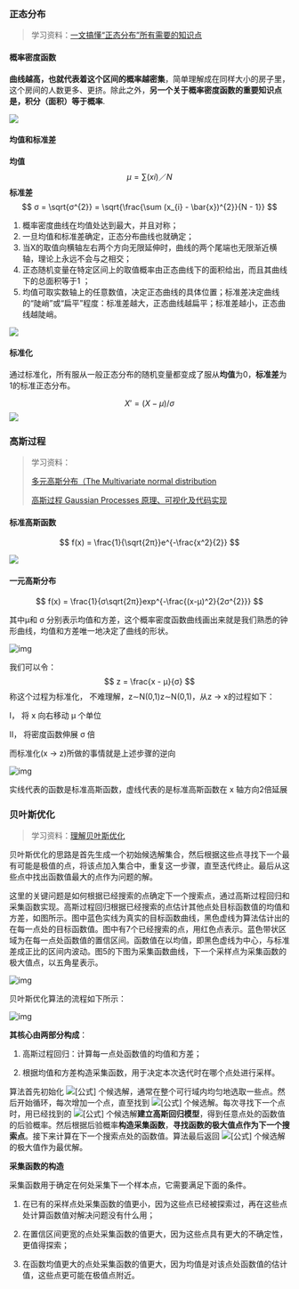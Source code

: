### 正态分布

> 学习资料：[一文搞懂“正态分布”所有需要的知识点](https://zhuanlan.zhihu.com/p/128809461)

#### 概率密度函数

**曲线越高，也就代表着这个区间的概率越密集**，简单理解成在同样大小的房子里，这个房间的人数更多、更挤。除此之外，**另一个关于概率密度函数的重要知识点是，积分（面积）等于概率**.

![](_images/probability-density-function.jpeg)

#### 均值和标准差

**均值**
$$
μ = ∑(xi)／N
$$
**标准差**
$$
σ = \sqrt{σ^{2}} = \sqrt{\frac{\sum (x_{i} - \bar{x})^{2}}{N - 1}}
$$


1. 概率密度曲线在均值处达到最大，并且对称；
2. 一旦均值和标准差确定，正态分布曲线也就确定；
3. 当X的取值向横轴左右两个方向无限延伸时，曲线的两个尾端也无限渐近横轴，理论上永远不会与之相交；
4. 正态随机变量在特定区间上的取值概率由正态曲线下的面积给出，而且其曲线下的总面积等于1 ；
5. 均值可取实数轴上的任意数值，决定正态曲线的具体位置；标准差决定曲线的“陡峭”或“扁平”程度：标准差越大，正态曲线越扁平；标准差越小，正态曲线越陡峭。

![](_images/gaussian-curve.png)

#### 标准化

通过标准化，所有服从一般正态分布的随机变量都变成了服从**均值**为0，**标准差**为1的标准正态分布。

$$
X' = (X - μ) / σ
$$
![](_images/standard-distribution.png)

### 高斯过程

> 学习资料：
>
> [多元高斯分布（The Multivariate normal distribution](https://www.cnblogs.com/bingjianing/p/9117330.html)
>
> [高斯过程 Gaussian Processes 原理、可视化及代码实现](https://zhuanlan.zhihu.com/p/75589452)

#### 标准高斯函数

$$
f(x) = \frac{1}{\sqrt{2π}}e^{-\frac{x^2}{2}}
$$

![](_images/standard-normal-distribution.png)

#### 一元高斯分布

$$
f(x) = \frac{1}{σ\sqrt{2π}}exp^{-\frac{(x-μ)^2}{2σ^{2}}}
$$

其中μ和 σ 分别表示均值和方差，这个概率密度函数曲线画出来就是我们熟悉的钟形曲线，均值和方差唯一地决定了曲线的形状。

![img](_images/monistic-normal-distribution.png)

我们可以令：
$$
z = \frac{x - μ}{σ}
$$
称这个过程为标准化， 不难理解，z∼N(0,1)z∼N(0,1)，从z -> x的过程如下：

Ⅰ， 将 x 向右移动 μ 个单位

Ⅱ， 将密度函数伸展 σ 倍

而标准化(x -> z)所做的事情就是上述步骤的逆向

![img](_images/monistic-normal-distribution2.png)

实线代表的函数是标准高斯函数，虚线代表的是标准高斯函数在 x 轴方向2倍延展

### 贝叶斯优化

> 学习资料：[理解贝叶斯优化](https://zhuanlan.zhihu.com/p/146633409)

贝叶斯优化的思路是首先生成一个初始候选解集合，然后根据这些点寻找下一个最有可能是极值的点，将该点加入集合中，重复这一步骤，直至迭代终止。最后从这些点中找出函数值最大的点作为问题的解。

这里的关键问题是如何根据已经搜索的点确定下一个搜索点，通过高斯过程回归和采集函数实现。高斯过程回归根据已经搜索的点估计其他点处目标函数值的均值和方差，如图所示。图中蓝色实线为真实的目标函数曲线，黑色虚线为算法估计出的在每一点处的目标函数值。图中有7个已经搜索的点，用红色点表示。蓝色带状区域为在每一点处函数值的置信区间。函数值在以均值，即黑色虚线为中心，与标准差成正比的区间内波动。图5的下图为采集函数曲线，下一个采样点为采集函数的极大值点，以五角星表示。

![img](_images/gaussian-process.png)

贝叶斯优化算法的流程如下所示：

![img](_images/gaussian-process-steps.png)

**其核心由两部分构成**：

1. 高斯过程回归：计算每一点处函数值的均值和方差；

2. 根据均值和方差构造采集函数，用于决定本次迭代时在哪个点处进行采样。

算法首先初始化 ![[公式]](https://www.zhihu.com/equation?tex=n_%7B0%7D) 个候选解，通常在整个可行域内均匀地选取一些点。然后开始循环，每次增加一个点，直至找到 ![[公式]](https://www.zhihu.com/equation?tex=N) 个候选解。每次寻找下一个点时，用已经找到的 ![[公式]](https://www.zhihu.com/equation?tex=n) 个候选解**建立高斯回归模型**，得到任意点处的函数值的后验概率。然后根据后验概率**构造采集函数**，**寻找函数的极大值点作为下一个搜索点**。接下来计算在下一个搜索点处的函数值。算法最后返回 ![[公式]](https://www.zhihu.com/equation?tex=N) 个候选解的极大值作为最优解。

**采集函数的构造**

采集函数用于确定在何处采集下一个样本点，它需要满足下面的条件。

1. 在已有的采样点处采集函数的值更小，因为这些点已经被探索过，再在这些点处计算函数值对解决问题没有什么用；

2. 在置信区间更宽的点处采集函数的值更大，因为这些点具有更大的不确定性，更值得探索；

3. 在函数均值更大的点处采集函数的值更大，因为均值是对该点处函数值的估计值，这些点更可能在极值点附近。
